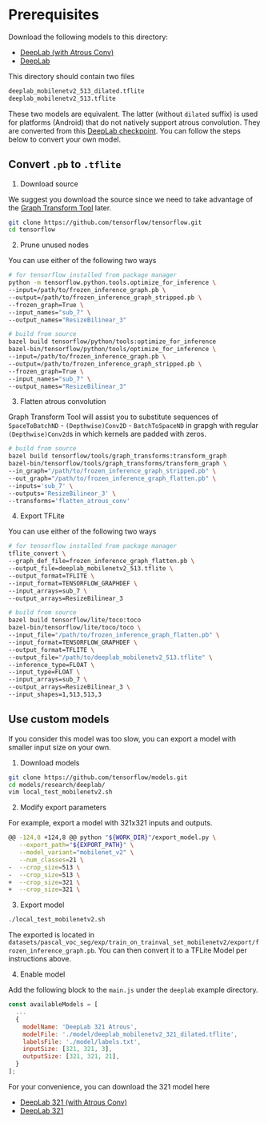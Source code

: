 # Prerequisites

Download the following models to this directory:

- [DeepLab (with Atrous Conv)](https://drive.google.com/file/d/1La9pi75J6RwSkgYcme1d9FLL4LZ3_JnE/view?usp=sharing)
- [DeepLab](https://drive.google.com/file/d/15l8kxoM0JBXv3Nd-BpyAQ7oZpgJWkKd3/view?usp=sharing)

This directory should contain two files

```txt
deeplab_mobilenetv2_513_dilated.tflite
deeplab_mobilenetv2_513.tflite
```

These two models are equivalent. The latter (without `dilated` suffix) is used for platforms (Android) that do not natively support atrous convolution. They are converted from this [DeepLab checkpoint](http://download.tensorflow.org/models/deeplabv3_mnv2_pascal_trainval_2018_01_29.tar.gz). You can follow the steps below to convert your own model.

## Convert `.pb` to `.tflite`

1. Download source

We suggest you download the source since we need to take advantage of the [Graph Transform Tool](https://github.com/tensorflow/tensorflow/blob/master/tensorflow/tools/graph_transforms/README.md) later.

```sh
git clone https://github.com/tensorflow/tensorflow.git
cd tensorflow
```

2. Prune unused nodes

You can use either of the following two ways

```sh
# for tensorflow installed from package manager
python -m tensorflow.python.tools.optimize_for_inference \
--input=/path/to/frozen_inference_graph.pb \
--output=/path/to/frozen_inference_graph_stripped.pb \
--frozen_graph=True \
--input_names="sub_7" \
--output_names="ResizeBilinear_3"
```

```sh
# build from source
bazel build tensorflow/python/tools:optimize_for_inference
bazel-bin/tensorflow/python/tools/optimize_for_inference \
--input=/path/to/frozen_inference_graph.pb \
--output=/path/to/frozen_inference_graph_stripped.pb \
--frozen_graph=True \
--input_names="sub_7" \
--output_names="ResizeBilinear_3"
```

3. Flatten atrous convolution

Graph Transform Tool will assist you to substitute sequences of `SpaceToBatchND` - `(Depthwise)Conv2D` - `BatchToSpaceND` in grapgh with regular `(Depthwise)Conv2d`s in which kernels are padded with zeros.

```sh
# build from source
bazel build tensorflow/tools/graph_transforms:transform_graph
bazel-bin/tensorflow/tools/graph_transforms/transform_graph \
--in_graph="/path/to/frozen_inference_graph_stripped.pb" \
--out_graph="/path/to/frozen_inference_graph_flatten.pb" \
--inputs='sub_7' \
--outputs='ResizeBilinear_3' \
--transforms='flatten_atrous_conv'
```

4. Export TFLite

You can use either of the following two ways

```sh
# for tensorflow installed from package manager
tflite_convert \
--graph_def_file=frozen_inference_graph_flatten.pb \
--output_file=deeplab_mobilenetv2_513.tflite \
--output_format=TFLITE \
--input_format=TENSORFLOW_GRAPHDEF \
--input_arrays=sub_7 \
--output_arrays=ResizeBilinear_3
```

```sh
# build from source
bazel build tensorflow/lite/toco:toco
bazel-bin/tensorflow/lite/toco/toco \
--input_file="/path/to/frozen_inference_graph_flatten.pb" \
--input_format=TENSORFLOW_GRAPHDEF \
--output_format=TFLITE \
--output_file="/path/to/deeplab_mobilenetv2_513.tflite" \
--inference_type=FLOAT \
--input_type=FLOAT \
--input_arrays=sub_7 \
--output_arrays=ResizeBilinear_3 \
--input_shapes=1,513,513,3
```

## Use custom models

If you consider this model was too slow, you can export a model with smaller input size on your own.

1. Download models
```sh
git clone https://github.com/tensorflow/models.git
cd models/research/deeplab/
vim local_test_mobilenetv2.sh
```

2. Modify export parameters

For example, export a model with 321x321 inputs and outputs.

```sh
@@ -124,8 +124,8 @@ python "${WORK_DIR}"/export_model.py \
   --export_path="${EXPORT_PATH}" \
   --model_variant="mobilenet_v2" \
   --num_classes=21 \
-  --crop_size=513 \
-  --crop_size=513 \
+  --crop_size=321 \
+  --crop_size=321 \
```

3. Export model

```sh
./local_test_mobilenetv2.sh
```

The exported is located in `datasets/pascal_voc_seg/exp/train_on_trainval_set_mobilenetv2/export/frozen_inference_graph.pb`. You can then convert it to a TFLite Model per instructions above.

4. Enable model

Add the following block to the `main.js` under the `deeplab` example directory.

```js
const availableModels = [
  ...
  {
    modelName: 'DeepLab 321 Atrous',
    modelFile: './model/deeplab_mobilenetv2_321_dilated.tflite',
    labelsFile: './model/labels.txt',
    inputSize: [321, 321, 3],
    outputSize: [321, 321, 21],
  }
];
```

For your convenience, you can download the 321 model here
- [DeepLab 321 (with Atrous Conv)](https://drive.google.com/file/d/1J2Wx5lmgsaZZ84Am8gSqRL0ilcJ2Gpvs/view?usp=sharing)
- [DeepLab 321](https://drive.google.com/file/d/1wEJH6d2x0o1NuWZbMQVeT4ADDV72A8Lz/view?usp=sharing)
